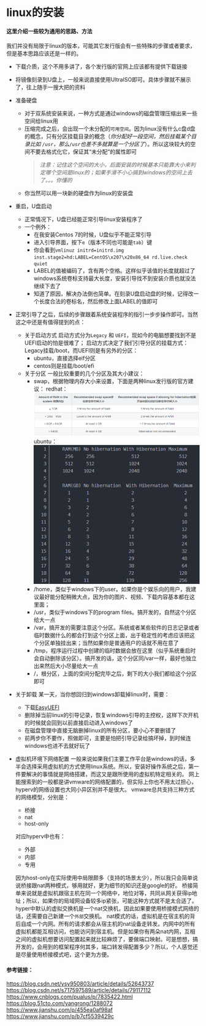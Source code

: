 linux的安装
=========

#### 这里介绍一些较为通用的思路、方法
我们并没有局限于linux的版本，可能其它发行版会有一些特殊的步骤或者要求，但是基本思路应该还是一样的。

- 下载介质，这个不用多讲了，各个发行版的官网上应该都有提供下载链接
- 将镜像刻录到U盘上，一般来说直接使用UltraISO即可。具体步骤就不展示了，往上随手一搜大把的资料
- 准备硬盘
    - 对于双系统安装来说，一种方式是通过windows的磁盘管理压缩出来一些空间给linux用
    - 压缩完成之后，会出现一个未分配的`可用空间`。因为linux没有什么c盘d盘的概念，只有分区挂载目录的概念（*你分配好一段空间，然后挂载某个目录比如 `/usr`，那么`/usr`也差不多就算是一个分区了*）。所以这块较大的空间不要去格式化它，保证其“未分配”的属性即可
        >  *注意：记住这个空间的大小，后面安装的时候基本只能靠大小来判定哪个空间是linux的；如果手滑不小心搞到windows的空间上去了。。。你懂的*
    - 你当然可以用一块新的硬盘作为linux的安装盘
- 重启，U盘启动
    - 正常情况下，U盘已经能正常引导linux安装程序了
    - 一个例外：
        - 在我安装Centos 7的时候，U盘似乎不能正常引导
        - 进入引导界面，按下`e`（版本不同也可能是`tab`）键
        - 你会看到`vmlinuz initrd=initrd.img inst.stage2=hd:LABEL=CentOS\x207\x20x86_64 rd.live.check quiet`
        - LABEL的值被编码了，含有两个空格。这样似乎该值的长度就超过了windows系统卷标支持最大长度，安装引导找不到安装介质也就没法继续下去了
        - 知道了原因，解决办法倒也简单。在刻录U盘启动盘的时候，记得改一个长度合法的卷标名，然后修改上面LABEL的值即可
- 正常引导了之后，后续的步骤跟着系统安装程序的指引一步步操作即可。当然这之中还是有值得提到的点：
    - 关于启动方式
    启动方式分为`Legacy` 和 `UEFI`，现如今的电脑想要找到不是UEFI启动的怕是很难了；
    启动方式决定了我们引导分区的挂载方式：Legacy挂载/boot，而UEFI则是有另外的分区：
        - ubuntu，直接选择eif分区
        - centos则是挂载/boot/efi
    - 关于分区
    一般比较重要的几个分区及其大小建议：
        - swap，根据物理内存大小来设置，下面是两种linux发行版的官方建议：
        redhat：
        ![](images/安装linux-01.png)
        ubuntu：
        ![](images/安装linux-02.png)
        - /home，类似于windows下的user。如果你是个娱乐向的用户，我建议最好能分配稍微大点，因为你的图片、视频、下载内容基本都在这里面；
        - /usr，类似于windows下的program files。搞开发的，自然这个分区给大一点
        - /var，搞开发的需要注意这个分区。系统或者某些软件的日志记录或者临时数据什么的都会打到这个分区上面，出于稳定性的考虑应该把这个分区单独挂出来；当然如果你是普通用户的话就不用在意了
        - /tmp，程序运行过程中创建的临时数据会放在这里（似乎系统重启时会自动删除该分区）。搞开发的话，这个分区同/var一样，最好也独立出来然后大小尽量给大一点
        - /，根分区，上面的空间分配完毕之后，剩下的大小我们都给这个分区即可
- 关于卸载
某一天，当你想回归到windows卸载掉linux时，需要：
    - 下载[EasyUEFI](https://www.easyuefi.com/index-us.html)
    - 删除掉当前linux的引导记录，恢复windows引导的主控权，这样下次开机的时候就会回到以前直接启动进入windows了
    - 在磁盘管理中直接无脑删掉linux的所有分区，要小心不要删错了
    - 前两步你不要作，照做即可，主要是怕把引导记录给搞坏掉，到时候连windows也进不去就好玩了
- 虚拟机环境下网络配置
一般来说如果我们主要工作平台是windows的话，多半会选择采用虚拟机的方式使用linux系统。所以，安装好操作系统之后，第一件要解决的事情就是网络搭建，而这又是跟所使用的虚拟机特定相关的。
网上能搜索到的一般都是讲vmware的网络配置的，但实际上你也不用太过担心，hyperv的网络设置也大同小异区别并不是很大。
vmware总共支持三种方式的网络模型，分别是：
    - 桥接
    - nat
    - host-only

    对应hyperv中也有：
    - 外部
    - 内部
    - 专用

    因为host-only在实际使用中局限颇多（支持的场景太少），所以我只会简单说说桥接跟nat两种模式，够用就好，更为细节的知识还是google的好。
    桥接简单来说就是虚拟机跟宿主机在同一个网络中，地位对等，共同从网关获得ip地址；所以，如果你的局域网设备较多ip紧张，可能这种方式就不是太合适了。
    hyper中默认的虚拟交换机是一个nat交换机，因此如果要使用桥接模式网络的话，还需要自己新建一个`外部`交换机。
    nat模式的话，虚拟机是在宿主机的背后自成一个内网。所有的请求都会从宿主机的nat设备走转发。内网中的所有虚拟机都能互相访问，也能访问到宿主机。但是如果你有两朵nat内网，互相之间的虚拟机想要访问配置起来就比较麻烦了，要做端口映射。可是想想，搞开发的，会用到的框架程序何其多，端口转发得配置多少？所以，个人感觉还是尽量使用桥接模式吧，这个更为方便。


#### 参考链接：
https://blog.csdn.net/ysy950803/article/details/52643737
https://blog.csdn.net/s717597589/article/details/79117112
https://www.cnblogs.com/pualus/p/7835422.html
https://blog.51cto.com/yangrong/1288072
https://www.jianshu.com/p/455ea0af98af
https://www.jianshu.com/p/b7cf5539429c



